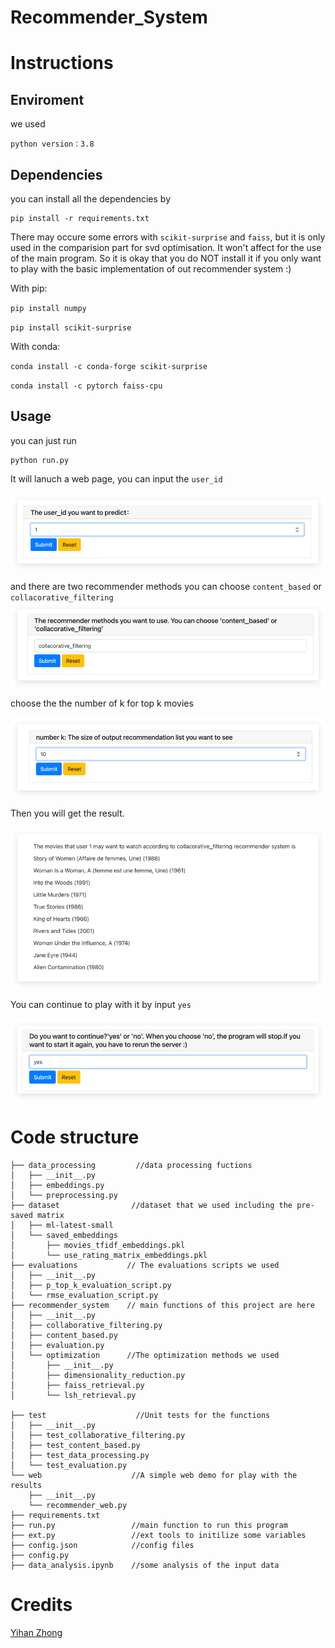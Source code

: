 # Recommender_System

# Instructions

## Enviroment
we used
```
python version：3.8
```

## Dependencies
you can install all the dependencies by
```
pip install -r requirements.txt
```

There may occure some errors with `scikit-surprise` and `faiss`, but it is only used in the comparision part for svd optimisation.
It won't affect for the use of the main program. So it is okay that you do NOT install it if you only want to play with the basic 
implementation of out recommender system :)

With pip:

`pip install numpy`

`pip install scikit-surprise`

With conda:

`conda install -c conda-forge scikit-surprise`

`conda install -c pytorch faiss-cpu`

## Usage
you can just run
```
python run.py
```

It will lanuch a web page, you can input the `user_id`

![img_3.png](images/img_3.png)

and there are two recommender methods you can choose
`content_based` or `collacorative_filtering`
![img_1.png](images/img_1.png)

choose the the number of k for top k movies

![img_2.png](images/img_2.png)

Then you will get the result.


![img_4.png](images/img_4.png)

You can continue to play with it by input `yes`

![img_5.png](images/img_5.png)

# Code structure
``` 
├── data_processing         //data processing fuctions
│   ├── __init__.py
│   ├── embeddings.py
│   └── preprocessing.py
├── dataset                //dataset that we used including the pre-saved matrix
│   ├── ml-latest-small
│   └── saved_embeddings
│       ├── movies_tfidf_embeddings.pkl
│       └── use_rating_matrix_embeddings.pkl
├── evaluations           // The evaluations scripts we used
│   ├── __init__.py
│   ├── p_top_k_evaluation_script.py
│   └── rmse_evaluation_script.py
├── recommender_system    // main functions of this project are here
│   ├── __init__.py
│   ├── collaborative_filtering.py
│   ├── content_based.py
│   ├── evaluation.py
│   └── optimization      //The optimization methods we used
│       ├── __init__.py
│       ├── dimensionality_reduction.py
│       ├── faiss_retrieval.py
│       └── lsh_retrieval.py

├── test                    //Unit tests for the functions
│   ├── __init__.py
│   ├── test_collaborative_filtering.py
│   ├── test_content_based.py
│   ├── test_data_processing.py
│   └── test_evaluation.py
└── web                    //A simple web demo for play with the results
    ├── __init__.py
    └── recommender_web.py
├── requirements.txt      
├── run.py                 //main function to run this program
├── ext.py                 //ext tools to initilize some variables
├── config.json            //config files
├── config.py
├── data_analysis.ipynb    //some analysis of the input data
```

# Credits

[Yihan Zhong](https://github.com/YIHAN-ZHONG)